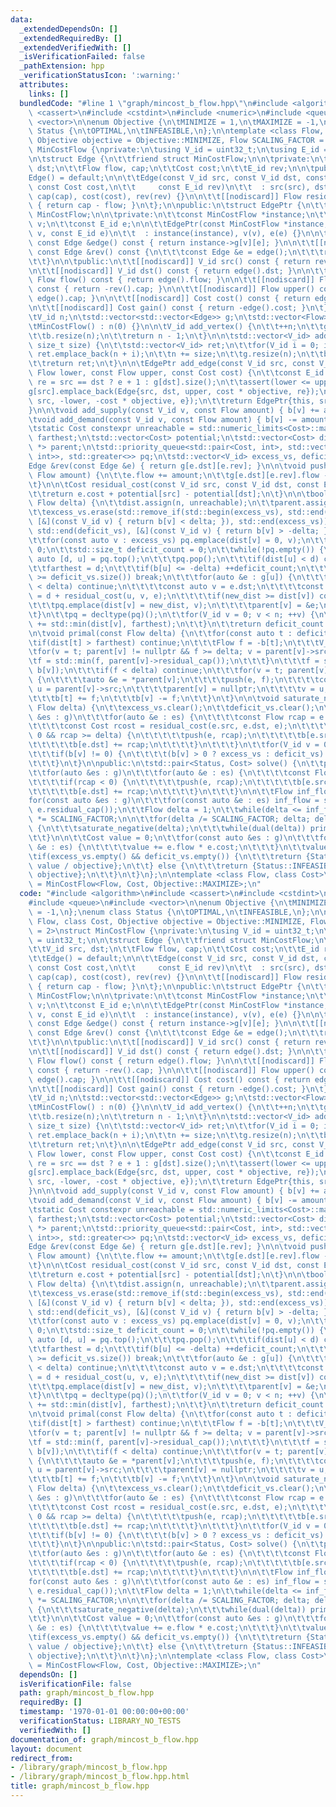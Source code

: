 ```yaml
---
data:
  _extendedDependsOn: []
  _extendedRequiredBy: []
  _extendedVerifiedWith: []
  _isVerificationFailed: false
  _pathExtension: hpp
  _verificationStatusIcon: ':warning:'
  attributes:
    links: []
  bundledCode: "#line 1 \"graph/mincost_b_flow.hpp\"\n#include <algorithm>\n#include\
    \ <cassert>\n#include <cstdint>\n#include <numeric>\n#include <queue>\n#include\
    \ <vector>\n\nenum Objective {\n\tMINIMIZE = 1,\n\tMAXIMIZE = -1,\n};\nenum class\
    \ Status {\n\tOPTIMAL,\n\tINFEASIBLE,\n};\n\ntemplate <class Flow, class Cost,\
    \ Objective objective = Objective::MINIMIZE, Flow SCALING_FACTOR = 2>\nstruct\
    \ MinCostFlow {\nprivate:\n\tusing V_id = uint32_t;\n\tusing E_id = uint32_t;\n\
    \n\tstruct Edge {\n\t\tfriend struct MinCostFlow;\n\n\tprivate:\n\t\tV_id src,\
    \ dst;\n\t\tFlow flow, cap;\n\t\tCost cost;\n\t\tE_id rev;\n\n\tpublic:\n\t\t\
    Edge() = default;\n\n\t\tEdge(const V_id src, const V_id dst, const Flow cap,\
    \ const Cost cost,\n\t\t     const E_id rev)\n\t\t  : src(src), dst(dst), flow(0),\
    \ cap(cap), cost(cost), rev(rev) {}\n\n\t\t[[nodiscard]] Flow residual_cap() const\
    \ { return cap - flow; }\n\t};\n\npublic:\n\tstruct EdgePtr {\n\t\tfriend struct\
    \ MinCostFlow;\n\n\tprivate:\n\t\tconst MinCostFlow *instance;\n\t\tconst V_id\
    \ v;\n\t\tconst E_id e;\n\n\t\tEdgePtr(const MinCostFlow *instance, const V_id\
    \ v, const E_id e)\n\t\t  : instance(instance), v(v), e(e) {}\n\n\t\t[[nodiscard]]\
    \ const Edge &edge() const { return instance->g[v][e]; }\n\n\t\t[[nodiscard]]\
    \ const Edge &rev() const {\n\t\t\tconst Edge &e = edge();\n\t\t\treturn instance->g[e.dst][e.rev];\n\
    \t\t}\n\n\tpublic:\n\t\t[[nodiscard]] V_id src() const { return rev().dst; }\n\
    \n\t\t[[nodiscard]] V_id dst() const { return edge().dst; }\n\n\t\t[[nodiscard]]\
    \ Flow flow() const { return edge().flow; }\n\n\t\t[[nodiscard]] Flow lower()\
    \ const { return -rev().cap; }\n\n\t\t[[nodiscard]] Flow upper() const { return\
    \ edge().cap; }\n\n\t\t[[nodiscard]] Cost cost() const { return edge().cost; }\n\
    \n\t\t[[nodiscard]] Cost gain() const { return -edge().cost; }\n\t};\n\nprivate:\n\
    \tV_id n;\n\tstd::vector<std::vector<Edge>> g;\n\tstd::vector<Flow> b;\n\npublic:\n\
    \tMinCostFlow() : n(0) {}\n\n\tV_id add_vertex() {\n\t\t++n;\n\t\tg.resize(n);\n\
    \t\tb.resize(n);\n\t\treturn n - 1;\n\t}\n\n\tstd::vector<V_id> add_vertices(const\
    \ size_t size) {\n\t\tstd::vector<V_id> ret;\n\t\tfor(V_id i = 0; i < size; ++i)\
    \ ret.emplace_back(n + i);\n\t\tn += size;\n\t\tg.resize(n);\n\t\tb.resize(n);\n\
    \t\treturn ret;\n\t}\n\n\tEdgePtr add_edge(const V_id src, const V_id dst, const\
    \ Flow lower, const Flow upper, const Cost cost) {\n\t\tconst E_id e = g[src].size(),\
    \ re = src == dst ? e + 1 : g[dst].size();\n\t\tassert(lower <= upper);\n\t\t\
    g[src].emplace_back(Edge{src, dst, upper, cost * objective, re});\n\t\tg[dst].emplace_back(Edge{dst,\
    \ src, -lower, -cost * objective, e});\n\t\treturn EdgePtr{this, src, e};\n\t\
    }\n\n\tvoid add_supply(const V_id v, const Flow amount) { b[v] += amount; }\n\n\
    \tvoid add_demand(const V_id v, const Flow amount) { b[v] -= amount; }\n\nprivate:\n\
    \tstatic Cost constexpr unreachable = std::numeric_limits<Cost>::max();\n\tCost\
    \ farthest;\n\tstd::vector<Cost> potential;\n\tstd::vector<Cost> dist;\n\tstd::vector<Edge\
    \ *> parent;\n\tstd::priority_queue<std::pair<Cost, int>, std::vector<std::pair<Cost,\
    \ int>>, std::greater<>> pq;\n\tstd::vector<V_id> excess_vs, deficit_vs;\n\n\t\
    Edge &rev(const Edge &e) { return g[e.dst][e.rev]; }\n\n\tvoid push(Edge &e, const\
    \ Flow amount) {\n\t\te.flow += amount;\n\t\tg[e.dst][e.rev].flow -= amount;\n\
    \t}\n\n\tCost residual_cost(const V_id src, const V_id dst, const Edge &e) {\n\
    \t\treturn e.cost + potential[src] - potential[dst];\n\t}\n\n\tbool dual(const\
    \ Flow delta) {\n\t\tdist.assign(n, unreachable);\n\t\tparent.assign(n, nullptr);\n\
    \t\texcess_vs.erase(std::remove_if(std::begin(excess_vs), std::end(excess_vs),\
    \ [&](const V_id v) { return b[v] < delta; }), std::end(excess_vs));\n\t\tdeficit_vs.erase(std::remove_if(std::begin(deficit_vs),\
    \ std::end(deficit_vs), [&](const V_id v) { return b[v] > -delta; }), std::end(deficit_vs));\n\
    \t\tfor(const auto v : excess_vs) pq.emplace(dist[v] = 0, v);\n\t\tfarthest =\
    \ 0;\n\t\tstd::size_t deficit_count = 0;\n\t\twhile(!pq.empty()) {\n\t\t\tconst\
    \ auto [d, u] = pq.top();\n\t\t\tpq.pop();\n\t\t\tif(dist[u] < d) continue;\n\t\
    \t\tfarthest = d;\n\t\t\tif(b[u] <= -delta) ++deficit_count;\n\t\t\tif(deficit_count\
    \ >= deficit_vs.size()) break;\n\t\t\tfor(auto &e : g[u]) {\n\t\t\t\tif(e.residual_cap()\
    \ < delta) continue;\n\t\t\t\tconst auto v = e.dst;\n\t\t\t\tconst auto new_dist\
    \ = d + residual_cost(u, v, e);\n\t\t\t\tif(new_dist >= dist[v]) continue;\n\t\
    \t\t\tpq.emplace(dist[v] = new_dist, v);\n\t\t\t\tparent[v] = &e;\n\t\t\t}\n\t\
    \t}\n\t\tpq = decltype(pq)();\n\t\tfor(V_id v = 0; v < n; ++v) {\n\t\t\tpotential[v]\
    \ += std::min(dist[v], farthest);\n\t\t}\n\t\treturn deficit_count > 0;\n\t}\n\
    \n\tvoid primal(const Flow delta) {\n\t\tfor(const auto t : deficit_vs) {\n\t\t\
    \tif(dist[t] > farthest) continue;\n\t\t\tFlow f = -b[t];\n\t\t\tV_id v;\n\t\t\
    \tfor(v = t; parent[v] != nullptr && f >= delta; v = parent[v]->src) {\n\t\t\t\
    \tf = std::min(f, parent[v]->residual_cap());\n\t\t\t}\n\t\t\tf = std::min(f,\
    \ b[v]);\n\t\t\tif(f < delta) continue;\n\t\t\tfor(v = t; parent[v] != nullptr;)\
    \ {\n\t\t\t\tauto &e = *parent[v];\n\t\t\t\tpush(e, f);\n\t\t\t\tconst size_t\
    \ u = parent[v]->src;\n\t\t\t\tparent[v] = nullptr;\n\t\t\t\tv = u;\n\t\t\t}\n\
    \t\t\tb[t] += f;\n\t\t\tb[v] -= f;\n\t\t}\n\t}\n\n\tvoid saturate_negative(const\
    \ Flow delta) {\n\t\texcess_vs.clear();\n\t\tdeficit_vs.clear();\n\t\tfor(auto\
    \ &es : g)\n\t\t\tfor(auto &e : es) {\n\t\t\t\tconst Flow rcap = e.residual_cap();\n\
    \t\t\t\tconst Cost rcost = residual_cost(e.src, e.dst, e);\n\t\t\t\tif(rcost <\
    \ 0 && rcap >= delta) {\n\t\t\t\t\tpush(e, rcap);\n\t\t\t\t\tb[e.src] -= rcap;\n\
    \t\t\t\t\tb[e.dst] += rcap;\n\t\t\t\t}\n\t\t\t}\n\t\tfor(V_id v = 0; v < n; ++v)\n\
    \t\t\tif(b[v] != 0) {\n\t\t\t\t(b[v] > 0 ? excess_vs : deficit_vs).emplace_back(v);\n\
    \t\t\t}\n\t}\n\npublic:\n\tstd::pair<Status, Cost> solve() {\n\t\tpotential.resize(n);\n\
    \t\tfor(auto &es : g)\n\t\t\tfor(auto &e : es) {\n\t\t\t\tconst Flow rcap = e.residual_cap();\n\
    \t\t\t\tif(rcap < 0) {\n\t\t\t\t\tpush(e, rcap);\n\t\t\t\t\tb[e.src] -= rcap;\n\
    \t\t\t\t\tb[e.dst] += rcap;\n\t\t\t\t}\n\t\t\t}\n\n\t\tFlow inf_flow = 1;\n\t\t\
    for(const auto &es : g)\n\t\t\tfor(const auto &e : es) inf_flow = std::max(inf_flow,\
    \ e.residual_cap());\n\t\tFlow delta = 1;\n\t\twhile(delta <= inf_flow) delta\
    \ *= SCALING_FACTOR;\n\n\t\tfor(delta /= SCALING_FACTOR; delta; delta /= SCALING_FACTOR)\
    \ {\n\t\t\tsaturate_negative(delta);\n\t\t\twhile(dual(delta)) primal(delta);\n\
    \t\t}\n\n\t\tCost value = 0;\n\t\tfor(const auto &es : g)\n\t\t\tfor(const auto\
    \ &e : es) {\n\t\t\t\tvalue += e.flow * e.cost;\n\t\t\t}\n\t\tvalue /= 2;\n\n\t\
    \tif(excess_vs.empty() && deficit_vs.empty()) {\n\t\t\treturn {Status::OPTIMAL,\
    \ value / objective};\n\t\t} else {\n\t\t\treturn {Status::INFEASIBLE, value /\
    \ objective};\n\t\t}\n\t}\n};\n\ntemplate <class Flow, class Cost>\nusing MaxGainFlow\
    \ = MinCostFlow<Flow, Cost, Objective::MAXIMIZE>;\n"
  code: "#include <algorithm>\n#include <cassert>\n#include <cstdint>\n#include <numeric>\n\
    #include <queue>\n#include <vector>\n\nenum Objective {\n\tMINIMIZE = 1,\n\tMAXIMIZE\
    \ = -1,\n};\nenum class Status {\n\tOPTIMAL,\n\tINFEASIBLE,\n};\n\ntemplate <class\
    \ Flow, class Cost, Objective objective = Objective::MINIMIZE, Flow SCALING_FACTOR\
    \ = 2>\nstruct MinCostFlow {\nprivate:\n\tusing V_id = uint32_t;\n\tusing E_id\
    \ = uint32_t;\n\n\tstruct Edge {\n\t\tfriend struct MinCostFlow;\n\n\tprivate:\n\
    \t\tV_id src, dst;\n\t\tFlow flow, cap;\n\t\tCost cost;\n\t\tE_id rev;\n\n\tpublic:\n\
    \t\tEdge() = default;\n\n\t\tEdge(const V_id src, const V_id dst, const Flow cap,\
    \ const Cost cost,\n\t\t     const E_id rev)\n\t\t  : src(src), dst(dst), flow(0),\
    \ cap(cap), cost(cost), rev(rev) {}\n\n\t\t[[nodiscard]] Flow residual_cap() const\
    \ { return cap - flow; }\n\t};\n\npublic:\n\tstruct EdgePtr {\n\t\tfriend struct\
    \ MinCostFlow;\n\n\tprivate:\n\t\tconst MinCostFlow *instance;\n\t\tconst V_id\
    \ v;\n\t\tconst E_id e;\n\n\t\tEdgePtr(const MinCostFlow *instance, const V_id\
    \ v, const E_id e)\n\t\t  : instance(instance), v(v), e(e) {}\n\n\t\t[[nodiscard]]\
    \ const Edge &edge() const { return instance->g[v][e]; }\n\n\t\t[[nodiscard]]\
    \ const Edge &rev() const {\n\t\t\tconst Edge &e = edge();\n\t\t\treturn instance->g[e.dst][e.rev];\n\
    \t\t}\n\n\tpublic:\n\t\t[[nodiscard]] V_id src() const { return rev().dst; }\n\
    \n\t\t[[nodiscard]] V_id dst() const { return edge().dst; }\n\n\t\t[[nodiscard]]\
    \ Flow flow() const { return edge().flow; }\n\n\t\t[[nodiscard]] Flow lower()\
    \ const { return -rev().cap; }\n\n\t\t[[nodiscard]] Flow upper() const { return\
    \ edge().cap; }\n\n\t\t[[nodiscard]] Cost cost() const { return edge().cost; }\n\
    \n\t\t[[nodiscard]] Cost gain() const { return -edge().cost; }\n\t};\n\nprivate:\n\
    \tV_id n;\n\tstd::vector<std::vector<Edge>> g;\n\tstd::vector<Flow> b;\n\npublic:\n\
    \tMinCostFlow() : n(0) {}\n\n\tV_id add_vertex() {\n\t\t++n;\n\t\tg.resize(n);\n\
    \t\tb.resize(n);\n\t\treturn n - 1;\n\t}\n\n\tstd::vector<V_id> add_vertices(const\
    \ size_t size) {\n\t\tstd::vector<V_id> ret;\n\t\tfor(V_id i = 0; i < size; ++i)\
    \ ret.emplace_back(n + i);\n\t\tn += size;\n\t\tg.resize(n);\n\t\tb.resize(n);\n\
    \t\treturn ret;\n\t}\n\n\tEdgePtr add_edge(const V_id src, const V_id dst, const\
    \ Flow lower, const Flow upper, const Cost cost) {\n\t\tconst E_id e = g[src].size(),\
    \ re = src == dst ? e + 1 : g[dst].size();\n\t\tassert(lower <= upper);\n\t\t\
    g[src].emplace_back(Edge{src, dst, upper, cost * objective, re});\n\t\tg[dst].emplace_back(Edge{dst,\
    \ src, -lower, -cost * objective, e});\n\t\treturn EdgePtr{this, src, e};\n\t\
    }\n\n\tvoid add_supply(const V_id v, const Flow amount) { b[v] += amount; }\n\n\
    \tvoid add_demand(const V_id v, const Flow amount) { b[v] -= amount; }\n\nprivate:\n\
    \tstatic Cost constexpr unreachable = std::numeric_limits<Cost>::max();\n\tCost\
    \ farthest;\n\tstd::vector<Cost> potential;\n\tstd::vector<Cost> dist;\n\tstd::vector<Edge\
    \ *> parent;\n\tstd::priority_queue<std::pair<Cost, int>, std::vector<std::pair<Cost,\
    \ int>>, std::greater<>> pq;\n\tstd::vector<V_id> excess_vs, deficit_vs;\n\n\t\
    Edge &rev(const Edge &e) { return g[e.dst][e.rev]; }\n\n\tvoid push(Edge &e, const\
    \ Flow amount) {\n\t\te.flow += amount;\n\t\tg[e.dst][e.rev].flow -= amount;\n\
    \t}\n\n\tCost residual_cost(const V_id src, const V_id dst, const Edge &e) {\n\
    \t\treturn e.cost + potential[src] - potential[dst];\n\t}\n\n\tbool dual(const\
    \ Flow delta) {\n\t\tdist.assign(n, unreachable);\n\t\tparent.assign(n, nullptr);\n\
    \t\texcess_vs.erase(std::remove_if(std::begin(excess_vs), std::end(excess_vs),\
    \ [&](const V_id v) { return b[v] < delta; }), std::end(excess_vs));\n\t\tdeficit_vs.erase(std::remove_if(std::begin(deficit_vs),\
    \ std::end(deficit_vs), [&](const V_id v) { return b[v] > -delta; }), std::end(deficit_vs));\n\
    \t\tfor(const auto v : excess_vs) pq.emplace(dist[v] = 0, v);\n\t\tfarthest =\
    \ 0;\n\t\tstd::size_t deficit_count = 0;\n\t\twhile(!pq.empty()) {\n\t\t\tconst\
    \ auto [d, u] = pq.top();\n\t\t\tpq.pop();\n\t\t\tif(dist[u] < d) continue;\n\t\
    \t\tfarthest = d;\n\t\t\tif(b[u] <= -delta) ++deficit_count;\n\t\t\tif(deficit_count\
    \ >= deficit_vs.size()) break;\n\t\t\tfor(auto &e : g[u]) {\n\t\t\t\tif(e.residual_cap()\
    \ < delta) continue;\n\t\t\t\tconst auto v = e.dst;\n\t\t\t\tconst auto new_dist\
    \ = d + residual_cost(u, v, e);\n\t\t\t\tif(new_dist >= dist[v]) continue;\n\t\
    \t\t\tpq.emplace(dist[v] = new_dist, v);\n\t\t\t\tparent[v] = &e;\n\t\t\t}\n\t\
    \t}\n\t\tpq = decltype(pq)();\n\t\tfor(V_id v = 0; v < n; ++v) {\n\t\t\tpotential[v]\
    \ += std::min(dist[v], farthest);\n\t\t}\n\t\treturn deficit_count > 0;\n\t}\n\
    \n\tvoid primal(const Flow delta) {\n\t\tfor(const auto t : deficit_vs) {\n\t\t\
    \tif(dist[t] > farthest) continue;\n\t\t\tFlow f = -b[t];\n\t\t\tV_id v;\n\t\t\
    \tfor(v = t; parent[v] != nullptr && f >= delta; v = parent[v]->src) {\n\t\t\t\
    \tf = std::min(f, parent[v]->residual_cap());\n\t\t\t}\n\t\t\tf = std::min(f,\
    \ b[v]);\n\t\t\tif(f < delta) continue;\n\t\t\tfor(v = t; parent[v] != nullptr;)\
    \ {\n\t\t\t\tauto &e = *parent[v];\n\t\t\t\tpush(e, f);\n\t\t\t\tconst size_t\
    \ u = parent[v]->src;\n\t\t\t\tparent[v] = nullptr;\n\t\t\t\tv = u;\n\t\t\t}\n\
    \t\t\tb[t] += f;\n\t\t\tb[v] -= f;\n\t\t}\n\t}\n\n\tvoid saturate_negative(const\
    \ Flow delta) {\n\t\texcess_vs.clear();\n\t\tdeficit_vs.clear();\n\t\tfor(auto\
    \ &es : g)\n\t\t\tfor(auto &e : es) {\n\t\t\t\tconst Flow rcap = e.residual_cap();\n\
    \t\t\t\tconst Cost rcost = residual_cost(e.src, e.dst, e);\n\t\t\t\tif(rcost <\
    \ 0 && rcap >= delta) {\n\t\t\t\t\tpush(e, rcap);\n\t\t\t\t\tb[e.src] -= rcap;\n\
    \t\t\t\t\tb[e.dst] += rcap;\n\t\t\t\t}\n\t\t\t}\n\t\tfor(V_id v = 0; v < n; ++v)\n\
    \t\t\tif(b[v] != 0) {\n\t\t\t\t(b[v] > 0 ? excess_vs : deficit_vs).emplace_back(v);\n\
    \t\t\t}\n\t}\n\npublic:\n\tstd::pair<Status, Cost> solve() {\n\t\tpotential.resize(n);\n\
    \t\tfor(auto &es : g)\n\t\t\tfor(auto &e : es) {\n\t\t\t\tconst Flow rcap = e.residual_cap();\n\
    \t\t\t\tif(rcap < 0) {\n\t\t\t\t\tpush(e, rcap);\n\t\t\t\t\tb[e.src] -= rcap;\n\
    \t\t\t\t\tb[e.dst] += rcap;\n\t\t\t\t}\n\t\t\t}\n\n\t\tFlow inf_flow = 1;\n\t\t\
    for(const auto &es : g)\n\t\t\tfor(const auto &e : es) inf_flow = std::max(inf_flow,\
    \ e.residual_cap());\n\t\tFlow delta = 1;\n\t\twhile(delta <= inf_flow) delta\
    \ *= SCALING_FACTOR;\n\n\t\tfor(delta /= SCALING_FACTOR; delta; delta /= SCALING_FACTOR)\
    \ {\n\t\t\tsaturate_negative(delta);\n\t\t\twhile(dual(delta)) primal(delta);\n\
    \t\t}\n\n\t\tCost value = 0;\n\t\tfor(const auto &es : g)\n\t\t\tfor(const auto\
    \ &e : es) {\n\t\t\t\tvalue += e.flow * e.cost;\n\t\t\t}\n\t\tvalue /= 2;\n\n\t\
    \tif(excess_vs.empty() && deficit_vs.empty()) {\n\t\t\treturn {Status::OPTIMAL,\
    \ value / objective};\n\t\t} else {\n\t\t\treturn {Status::INFEASIBLE, value /\
    \ objective};\n\t\t}\n\t}\n};\n\ntemplate <class Flow, class Cost>\nusing MaxGainFlow\
    \ = MinCostFlow<Flow, Cost, Objective::MAXIMIZE>;\n"
  dependsOn: []
  isVerificationFile: false
  path: graph/mincost_b_flow.hpp
  requiredBy: []
  timestamp: '1970-01-01 00:00:00+00:00'
  verificationStatus: LIBRARY_NO_TESTS
  verifiedWith: []
documentation_of: graph/mincost_b_flow.hpp
layout: document
redirect_from:
- /library/graph/mincost_b_flow.hpp
- /library/graph/mincost_b_flow.hpp.html
title: graph/mincost_b_flow.hpp
---
```

